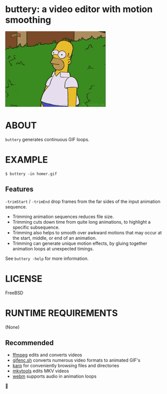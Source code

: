 # buttery: a video editor with motion smoothing

![examples/homer.buttery.gif](examples/homer.buttery.gif)

# ABOUT

`buttery` generates continuous GIF loops.

# EXAMPLE

```console
$ buttery -in homer.gif
```

## Features

`-trimStart` / `-trimEnd` drop frames from the far sides of the input animation sequence.

* Trimming animation sequences reduces file size.
* Trimming cuts down time from quite long animations, to highlight a specific subsequence.
* Trimming also helps to smooth over awkward motions that may occur at the start, middle, or end of an animation.
* Trimming can generate unique motion effects, by gluing together animation loops at unexpected timings.

See `buttery -help` for more information.

# LICENSE

FreeBSD

# RUNTIME REQUIREMENTS

(None)

## Recommended

* [ffmpeg](https://ffmpeg.org/) edits and converts videos
* [gifenc.sh](https://github.com/thevangelist/FFMPEG-gif-script-for-bash) converts numerous video formats to animated GIF's
* [karp](https://github.com/mcandre/karp) for conveniently browsing files and directories
* [mkvtools](https://emmgunn.com/wp/mkvtools-home/) edits MKV videos
* [webm](https://www.webmproject.org/) supports audio in animation loops

🧈

